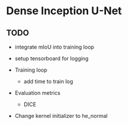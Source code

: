 # Dense Inception U-Net

## TODO
- integrate mIoU into training loop
- setup tensorboard for logging

- Training loop
    - add time to train log

- Evaluation metrics
    - DICE

- Change kernel initializer to he_normal
